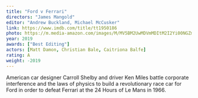 ```yaml
---
title: "Ford v Ferrari"
directors: "James Mangold"
editor: "Andrew Buckland, Michael McCusker"
link: https://www.imdb.com/title/tt1950186
photo: https://m.media-amazon.com/images/M/MV5BM2UwMDVmMDItM2I2Yi00NGZmLTk4ZTUtY2JjNTQ3OGQ5ZjM2XkEyXkFqcGdeQXVyMTA1OTYzOTUx._V1_.jpg
year: 2019
awards: ["Best Editing"]
actors: [Matt Damon, Christian Bale, Caitriona Balfe]
rating: A
weight: -2019
---
```

American car designer Carroll Shelby and driver Ken Miles battle corporate interference and the laws of physics to build a revolutionary race car for Ford in order to defeat Ferrari at the 24 Hours of Le Mans in 1966.